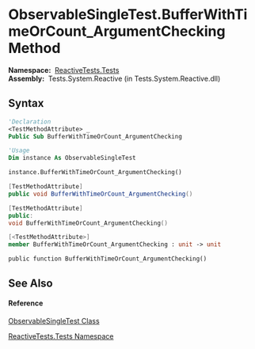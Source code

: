 # ObservableSingleTest.BufferWithTimeOrCount\_ArgumentChecking Method

**Namespace:**  [ReactiveTests.Tests](ReactiveTests.Tests\ReactiveTests.Tests.md)  
**Assembly:**  Tests.System.Reactive (in Tests.System.Reactive.dll)

## Syntax

```vb
'Declaration
<TestMethodAttribute> _
Public Sub BufferWithTimeOrCount_ArgumentChecking
```

```vb
'Usage
Dim instance As ObservableSingleTest

instance.BufferWithTimeOrCount_ArgumentChecking()
```

```csharp
[TestMethodAttribute]
public void BufferWithTimeOrCount_ArgumentChecking()
```

```c++
[TestMethodAttribute]
public:
void BufferWithTimeOrCount_ArgumentChecking()
```

```fsharp
[<TestMethodAttribute>]
member BufferWithTimeOrCount_ArgumentChecking : unit -> unit 
```

```jscript
public function BufferWithTimeOrCount_ArgumentChecking()
```

## See Also

#### Reference

[ObservableSingleTest Class](ObservableSingleTest\ObservableSingleTest.md)

[ReactiveTests.Tests Namespace](ReactiveTests.Tests\ReactiveTests.Tests.md)




